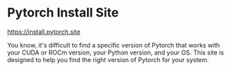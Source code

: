 # Pytorch Install Site

https://install.pytorch.site

You know, it's difficult to find a specific version of Pytorch that works with your CUDA or ROCm version, your Python version, and your OS. This site is designed to help you find the right version of Pytorch for your system.
